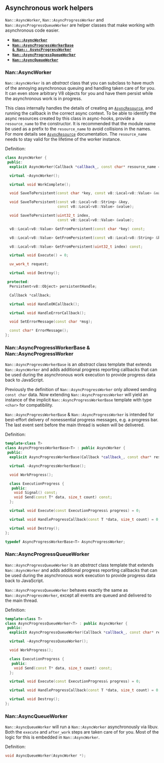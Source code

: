 ## Asynchronous work helpers

`Nan::AsyncWorker`, `Nan::AsyncProgressWorker` and `Nan::AsyncProgressQueueWorker` are helper classes that make working
with asynchronous code easier.

- <a href="#api_nan_async_worker"><b><code>Nan::AsyncWorker</code></b></a>
- <a href="#api_nan_async_progress_worker"><b><code>Nan::AsyncProgressWorkerBase &amp; Nan::
  AsyncProgressWorker</code></b></a>
- <a href="#api_nan_async_progress_queue_worker"><b><code>Nan::AsyncProgressQueueWorker</code></b></a>
- <a href="#api_nan_async_queue_worker"><b><code>Nan::AsyncQueueWorker</code></b></a>

<a name="api_nan_async_worker"></a>

### Nan::AsyncWorker

`Nan::AsyncWorker` is an _abstract_ class that you can subclass to have much of the annoying asynchronous queuing and
handling taken care of for you. It can even store arbitrary V8 objects for you and have them persist while the
asynchronous work is in progress.

This class internally handles the details of creating an [`AsyncResource`][AsyncResource], and running the callback in
the correct async context. To be able to identify the async resources created by this class in async-hooks, provide a
`resource_name` to the constructor. It is recommended that the module name be used as a prefix to the `resource_name` to
avoid collisions in the names. For more details see [`AsyncResource`][AsyncResource] documentation. The `resource_name`
needs to stay valid for the lifetime of the worker instance.

Definition:

```c++
class AsyncWorker {
 public:
  explicit AsyncWorker(Callback *callback_, const char* resource_name = "nan:AsyncWorker");

  virtual ~AsyncWorker();

  virtual void WorkComplete();

  void SaveToPersistent(const char *key, const v8::Local<v8::Value> &value);

  void SaveToPersistent(const v8::Local<v8::String> &key,
                        const v8::Local<v8::Value> &value);

  void SaveToPersistent(uint32_t index,
                        const v8::Local<v8::Value> &value);

  v8::Local<v8::Value> GetFromPersistent(const char *key) const;

  v8::Local<v8::Value> GetFromPersistent(const v8::Local<v8::String> &key) const;

  v8::Local<v8::Value> GetFromPersistent(uint32_t index) const;

  virtual void Execute() = 0;

  uv_work_t request;

  virtual void Destroy();

 protected:
  Persistent<v8::Object> persistentHandle;

  Callback *callback;

  virtual void HandleOKCallback();

  virtual void HandleErrorCallback();

  void SetErrorMessage(const char *msg);

  const char* ErrorMessage();
};
```

<a name="api_nan_async_progress_worker"></a>

### Nan::AsyncProgressWorkerBase &amp; Nan::AsyncProgressWorker

`Nan::AsyncProgressWorkerBase` is an _abstract_ class template that extends `Nan::AsyncWorker` and adds additional
progress reporting callbacks that can be used during the asynchronous work execution to provide progress data back to
JavaScript.

Previously the definition of `Nan::AsyncProgressWorker` only allowed sending `const char` data. Now
extending `Nan::AsyncProgressWorker` will yield an instance of the implicit `Nan::AsyncProgressWorkerBase` template with
type `<char>` for compatibility.

`Nan::AsyncProgressWorkerBase` &amp; `Nan::AsyncProgressWorker` is intended for best-effort delivery of nonessential
progress messages, e.g. a progress bar. The last event sent before the main thread is woken will be delivered.

Definition:

```c++
template<class T>
class AsyncProgressWorkerBase<T> : public AsyncWorker {
 public:
  explicit AsyncProgressWorkerBase(Callback *callback_, const char* resource_name = ...);

  virtual ~AsyncProgressWorkerBase();

  void WorkProgress();

  class ExecutionProgress {
   public:
    void Signal() const;
    void Send(const T* data, size_t count) const;
  };

  virtual void Execute(const ExecutionProgress& progress) = 0;

  virtual void HandleProgressCallback(const T *data, size_t count) = 0;

  virtual void Destroy();
};

typedef AsyncProgressWorkerBase<T> AsyncProgressWorker;
```

<a name="api_nan_async_progress_queue_worker"></a>

### Nan::AsyncProgressQueueWorker

`Nan::AsyncProgressQueueWorker` is an _abstract_ class template that extends `Nan::AsyncWorker` and adds additional
progress reporting callbacks that can be used during the asynchronous work execution to provide progress data back to
JavaScript.

`Nan::AsyncProgressQueueWorker` behaves exactly the same as `Nan::AsyncProgressWorker`, except all events are queued and
delivered to the main thread.

Definition:

```c++
template<class T>
class AsyncProgressQueueWorker<T> : public AsyncWorker {
 public:
  explicit AsyncProgressQueueWorker(Callback *callback_, const char* resource_name = "nan:AsyncProgressQueueWorker");

  virtual ~AsyncProgressQueueWorker();

  void WorkProgress();

  class ExecutionProgress {
   public:
    void Send(const T* data, size_t count) const;
  };

  virtual void Execute(const ExecutionProgress& progress) = 0;

  virtual void HandleProgressCallback(const T *data, size_t count) = 0;

  virtual void Destroy();
};
```

<a name="api_nan_async_queue_worker"></a>

### Nan::AsyncQueueWorker

`Nan::AsyncQueueWorker` will run a `Nan::AsyncWorker` asynchronously via libuv. Both the `execute` and `after_work`
steps are taken care of for you. Most of the logic for this is embedded in `Nan::AsyncWorker`.

Definition:

```c++
void AsyncQueueWorker(AsyncWorker *);
```

[AsyncResource]: node_misc.md#api_nan_asyncresource
